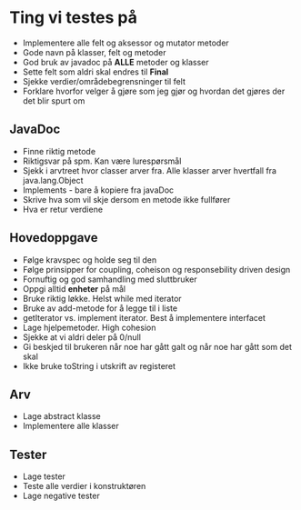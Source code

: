 # Ting vi testes på

- Implementere alle felt og aksessor og mutator metoder
- Gode navn på klasser, felt og metoder
- God bruk av javadoc på **ALLE** metoder og klasser
- Sette felt som aldri skal endres til **Final**
- Sjekke verdier/områdebegrensninger til felt
- Forklare hvorfor velger å gjøre som jeg gjør og hvordan det gjøres der det blir spurt om

## JavaDoc

- Finne riktig metode
- Riktigsvar på spm. Kan være lurespørsmål
- Sjekk i arvtreet hvor classer arver fra. Alle klasser arver hvertfall fra java.lang.Object
- Implements - bare å kopiere fra javaDoc
- Skrive hva som vil skje dersom en metode ikke fullfører
- Hva er retur verdiene

## Hovedoppgave

- Følge kravspec og holde seg til den
- Følge prinsipper for coupling, coheison og responsebility driven design
- Fornuftig og god samhandling med sluttbruker
- Oppgi alltid **enheter** på mål
- Bruke riktig løkke. Helst while med iterator
- Bruke av add-metode for å legge til i liste
- getIterator vs. implement iterator. Best å implementere interfacet 
- Lage hjelpemetoder. High cohesion
- Sjekke at vi aldri deler på 0/null
- Gi beskjed til brukeren når noe har gått galt og når noe har gått som det skal
- Ikke bruke toString i utskrift av registeret

## Arv

- Lage abstract klasse
- Implementere alle klasser

## Tester

- Lage tester
- Teste alle verdier i konstruktøren
- Lage negative tester